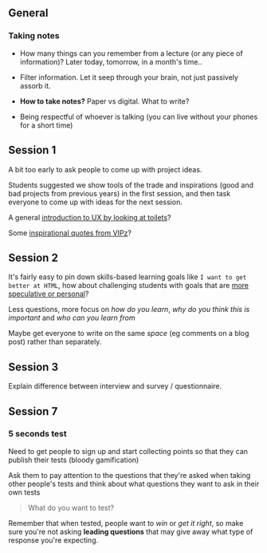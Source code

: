 ## General

### Taking notes

* How many things can you remember from a lecture (or any piece of information)? Later today, tomorrow, in a month's time..

* Filter information. Let it seep through your brain, not just passively assorb it.

* **How to take notes?** Paper vs digital. What to write?

* Being respectful of whoever is talking (you can live without your phones for a short time)

## Session 1

A bit too early to ask people to come up with project ideas.

Students suggested we show tools of the trade and inspirations (good and bad projects from previous years) in the first session, and then task everyone to come up with ideas for the next session.

A general [introduction to UX by looking at toilets](http://www.slideshare.net/ChrisHow/ux-bar-campbrighton2013)?

Some [inspirational quotes from VIPz](https://userbrain.net/blog/design-the-user)?


## Session 2

It's fairly easy to pin down skills-based learning goals like `I want to get better at HTML`, how about challenging students with goals that are [more speculative or personal](http://goodenoughprofessor.blogspot.co.uk/2014/08/on-civility.html)?

Less questions, more focus on *how do you learn*, *why do you think this is important* and *who can you learn from*

Maybe get everyone to write on the same *space* (eg comments on a blog post) rather than separately.


## Session 3

Explain difference between interview and survey / questionnaire.

## Session 7

### 5 seconds test

Need to get people to sign up and start collecting points so that they can publish their tests (bloody gamification)

Ask them to pay attention to the questions that they're asked when taking other people's tests and think about what questions they want to ask in their own tests

> What do you want to test?

Remember that when tested, people want to *win* or *get it right*, so make sure you're not asking **leading questions** that may give away what type of response you're expecting.